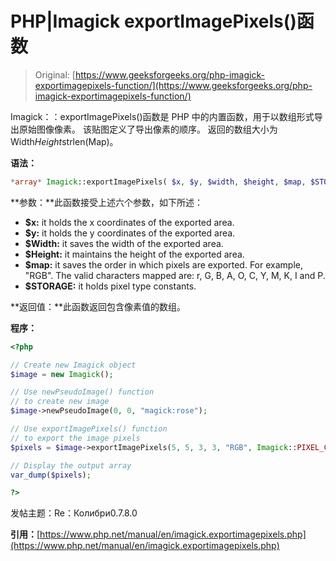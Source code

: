 # PHP|Imagick exportImagePixels()函数

> Original: [https://www.geeksforgeeks.org/php-imagick-exportimagepixels-function/](https://www.geeksforgeeks.org/php-imagick-exportimagepixels-function/)

Imagick：：exportImagePixels()函数是 PHP 中的内置函数，用于以数组形式导出原始图像像素。 该贴图定义了导出像素的顺序。 返回的数组大小为 Width*Height*strlen(Map)。

**语法：**

```php
*array* Imagick::exportImagePixels( $x, $y, $width, $height, $map, $STORAGE )
```

**参数：**此函数接受上述六个参数，如下所述：

*   **$x:** it holds the x coordinates of the exported area.
*   **$y:** it holds the y coordinates of the exported area.
*   **$Width:** it saves the width of the exported area.
*   **$Height:** it maintains the height of the exported area.
*   **$map:** it saves the order in which pixels are exported. For example, "RGB". The valid characters mapped are: r, G, B, A, O, C, Y, M, K, I and P.
*   **$STORAGE:** it holds pixel type constants.

**返回值：**此函数返回包含像素值的数组。

**程序：**

```php
<?php

// Create new Imagick object
$image = new Imagick();

// Use newPseudoImage() function
// to create new image
$image->newPseudoImage(0, 0, "magick:rose");

// Use exportImagePixels() function
// to export the image pixels
$pixels = $image->exportImagePixels(5, 5, 3, 3, "RGB", Imagick::PIXEL_CHAR);

// Display the output array
var_dump($pixels);

?>
```

发帖主题：Re：Колибри0.7.8.0

**引用：**[https://www.php.net/manual/en/imagick.exportimagepixels.php](https://www.php.net/manual/en/imagick.exportimagepixels.php)